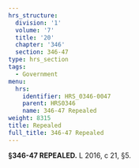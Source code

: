 ```yaml
---
hrs_structure:
  division: '1'
  volume: '7'
  title: '20'
  chapter: '346'
  section: 346-47
type: hrs_section
tags:
  - Government
menu:
  hrs:
    identifier: HRS_0346-0047
    parent: HRS0346
    name: 346-47 Repealed
weight: 8315
title: Repealed
full_title: 346-47 Repealed
---
```

**§346-47 REPEALED.** L 2016, c 21, §5.